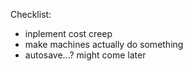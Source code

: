 Checklist:
- inplement cost creep
- make machines actually do something
- autosave...? might come later
